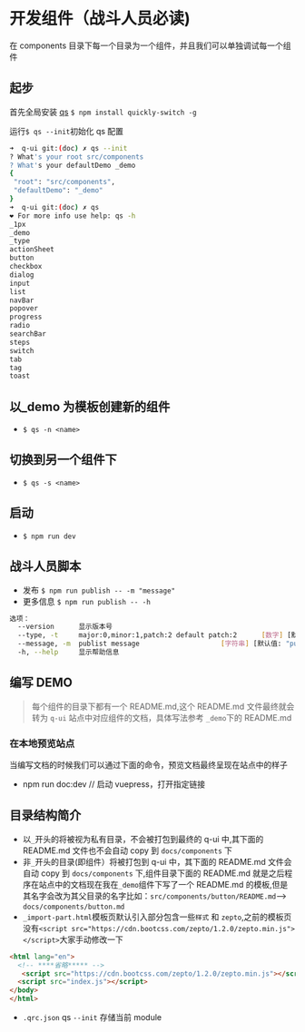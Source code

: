 # 开发组件（战斗人员必读)

在 components 目录下每一个目录为一个组件，并且我们可以单独调试每一个组件

## 起步

首先全局安装 [qs](https://www.npmjs.com/package/quickly-switch) `$ npm install quickly-switch -g`

运行`$ qs --init`初始化 qs 配置

```bash
➜  q-ui git:(doc) ✗ qs --init
? What's your root src/components
? What's your defaultDemo _demo
{
 "root": "src/components",
 "defaultDemo": "_demo"
}
➜  q-ui git:(doc) ✗ qs
❤️ For more info use help: qs -h
_1px
_demo
_type
actionSheet
button
checkbox
dialog
input
list
navBar
popover
progress
radio
searchBar
steps
switch
tab
tag
toast
```

## 以\_demo 为模板创建新的组件

- `$ qs -n <name>`

## 切换到另一个组件下

- `$ qs -s <name>`

## 启动

- `$ npm run dev`

## 战斗人员脚本

- 发布 `$ npm run publish -- -m "message"`
- 更多信息 `$ npm run publish -- -h`
  
```bash
选项：
  --version      显示版本号                                               [布尔]
  --type, -t     major:0,minor:1,patch:2 default patch:2      [数字] [默认值: 2]
  --message, -m  publist message                    [字符串] [默认值: "publish"]
  -h, --help     显示帮助信息                                             [布尔]
```  

## 编写 DEMO

> 每个组件的目录下都有一个 README.md,这个 README.md 文件最终就会转为 `q-ui` 站点中对应组件的文档，具体写法参考 `_demo`下的 README.md

### 在本地预览站点

当编写文档的时候我们可以通过下面的命令，预览文档最终呈现在站点中的样子

- npm run doc:dev // 启动 vuepress，打开指定链接

## 目录结构简介

- 以`_`开头的将被视为私有目录，不会被打包到最终的 q-ui 中,其下面的 README.md 文件也不会自动 copy 到 `docs/components` 下
- 非`_`开头的目录(即组件）将被打包到 q-ui 中，其下面的 README.md 文件会自动 copy 到 `docs/components` 下,组件目录下面的 README.md 就是之后程序在站点中的文档现在我在`_demo`组件下写了一个 README.md 的模板,但是其名字会改为其父目录的名字比如：`src/components/button/README.md`--> `docs/components/button.md`
- `_import-part.html`模板页默认引入部分包含一些`样式` 和 `zepto`,之前的模板页没有`<script src="https://cdn.bootcss.com/zepto/1.2.0/zepto.min.js"></script>`大家手动修改一下

```html
<html lang="en">
  <!-- ****省略***** -->
   <script src="https://cdn.bootcss.com/zepto/1.2.0/zepto.min.js"></script>
  <script src="index.js"></script>
</body>
</html>
```

- `.qrc.json` qs `--init` 存储当前 module
